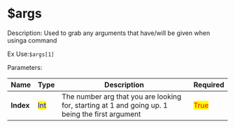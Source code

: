 # $args

Description: Used to grab any arguments that have/will be given when usinga command

Ex Use:`$args[1]`

Parameters:&#x20;

| Name      | Type                                 | Description                                                                                     | Required                             |
| --------- | ------------------------------------ | ----------------------------------------------------------------------------------------------- | ------------------------------------ |
| **Index** | <mark style="color:blue;">Int</mark> | The number arg that you are looking for, starting at 1 and going up. 1 being the first argument | <mark style="color:red;">True</mark> |


